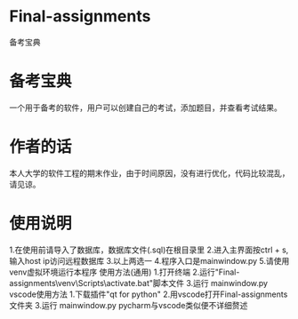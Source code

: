 # Final-assignments
备考宝典
# 备考宝典
一个用于备考的软件，用户可以创建自己的考试，添加题目，并查看考试结果。
# 作者的话
本人大学的软件工程的期末作业，由于时间原因，没有进行优化，代码比较混乱，请见谅。
# 使用说明
1.在使用前请导入了数据库，数据库文件(.sql)在根目录里
2.进入主界面按ctrl + s,输入host ip访问远程数据库
3.以上两选一
4.程序入口是mainwindow.py
5.请使用venv虚拟环境运行本程序
    使用方法(通用)
        1.打开终端
        2.运行"Final-assignments\venv\Scripts\activate.bat"脚本文件
        3.运行 mainwindow.py
    vscode使用方法
        1.下载插件"qt for python"
        2.用vscode打开Final-assignments文件夹
        3.运行 mainwindow.py
    pycharm与vscode类似便不详细赘述

